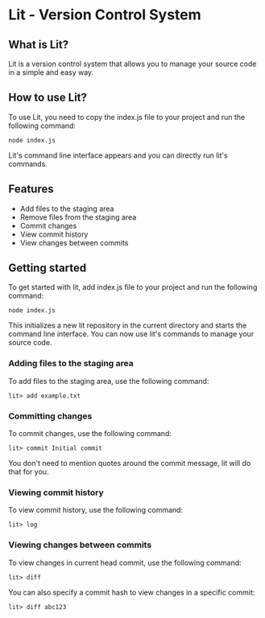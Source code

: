 # Lit - Version Control System

## What is Lit?

Lit is a version control system that allows you to manage your source code in a simple and easy way.

## How to use Lit?

To use Lit, you need to copy the index.js file to your project and run the following command:

```
node index.js
```

Lit's command line interface appears and you can directly run lit's commands.

## Features

- Add files to the staging area
- Remove files from the staging area
- Commit changes
- View commit history
- View changes between commits

## Getting started

To get started with lit, add index.js file to your project and run the following command:

```
node index.js
```

This initializes a new lit repository in the current directory and starts the command line interface. You can now use lit's commands to manage your source code.

### Adding files to the staging area

To add files to the staging area, use the following command:

```
lit> add example.txt
```

### Committing changes

To commit changes, use the following command:

```
lit> commit Initial commit
```

You don't need to mention quotes around the commit message, lit will do that for you.

### Viewing commit history

To view commit history, use the following command:

```
lit> log
```

### Viewing changes between commits

To view changes in current head commit, use the following command:

```
lit> diff
```

You can also specify a commit hash to view changes in a specific commit:

```
lit> diff abc123
```
